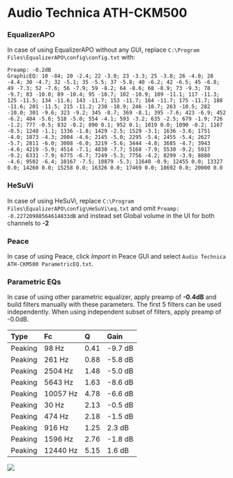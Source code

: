 # Audio Technica ATH-CKM500

### EqualizerAPO
In case of using EqualizerAPO without any GUI, replace `C:\Program Files\EqualizerAPO\config\config.txt`
with:
```
Preamp: -0.2dB
GraphicEQ: 10 -84; 20 -2.4; 22 -3.0; 23 -3.3; 25 -3.8; 26 -4.0; 28 -4.4; 30 -4.7; 32 -5.1; 35 -5.5; 37 -5.8; 40 -6.2; 42 -6.5; 45 -6.8; 49 -7.3; 52 -7.6; 56 -7.9; 59 -8.2; 64 -8.6; 68 -8.9; 73 -9.3; 78 -9.7; 83 -10.0; 89 -10.4; 95 -10.7; 102 -10.9; 109 -11.1; 117 -11.3; 125 -11.5; 134 -11.6; 143 -11.7; 153 -11.7; 164 -11.7; 175 -11.7; 188 -11.6; 201 -11.5; 215 -11.2; 230 -10.9; 246 -10.7; 263 -10.5; 282 -10.0; 301 -9.6; 323 -9.2; 345 -8.7; 369 -8.1; 395 -7.6; 423 -6.9; 452 -6.2; 484 -5.6; 518 -5.0; 554 -4.1; 593 -3.2; 635 -2.5; 679 -1.9; 726 -1.2; 777 -0.5; 832 -0.2; 890 0.1; 952 0.1; 1019 0.0; 1090 -0.2; 1167 -0.5; 1248 -1.1; 1336 -1.8; 1429 -2.5; 1529 -3.1; 1636 -3.6; 1751 -4.0; 1873 -4.3; 2004 -4.6; 2145 -5.0; 2295 -5.4; 2455 -5.4; 2627 -5.7; 2811 -6.0; 3008 -6.0; 3219 -5.6; 3444 -4.8; 3685 -4.7; 3943 -4.6; 4219 -5.9; 4514 -7.1; 4830 -7.7; 5168 -7.9; 5530 -9.2; 5917 -9.2; 6331 -7.9; 6775 -6.7; 7249 -5.3; 7756 -4.2; 8299 -3.9; 8880 -4.6; 9502 -6.4; 10167 -7.5; 10879 -5.3; 11640 -0.9; 12455 0.0; 13327 0.0; 14260 0.0; 15258 0.0; 16326 0.0; 17469 0.0; 18692 0.0; 20000 0.0
```

### HeSuVi
In case of using HeSuVi, replace `C:\Program Files\EqualizerAPO\config\HeSuVi\eq.txt` and omit `Preamp:
-0.22720988564614833dB` and instead set Global volume in the UI for both channels to **-2**

### Peace
In case of using Peace, click *Import* in Peace GUI and select `Audio Technica ATH-CKM500 ParametricEQ.txt`.

### Parametric EQs
In case of using other parametric equalizer, apply preamp of **-0.4dB** and build filters manually
with these parameters. The first 5 filters can be used independently.
When using independent subset of filters, apply preamp of -0.0dB.

| Type    | Fc       |    Q | Gain    |
|:--------|:---------|:-----|:--------|
| Peaking | 98 Hz    | 0.41 | -9.7 dB |
| Peaking | 261 Hz   | 0.88 | -5.8 dB |
| Peaking | 2504 Hz  | 1.48 | -5.0 dB |
| Peaking | 5643 Hz  | 1.63 | -8.6 dB |
| Peaking | 10057 Hz | 4.78 | -6.6 dB |
| Peaking | 30 Hz    | 2.13 | -0.5 dB |
| Peaking | 474 Hz   | 2.18 | -1.5 dB |
| Peaking | 916 Hz   | 1.25 | 2.3 dB  |
| Peaking | 1596 Hz  | 2.76 | -1.8 dB |
| Peaking | 12440 Hz | 5.15 | 1.6 dB  |

![](https://raw.githubusercontent.com/jaakkopasanen/AutoEq/master/results/innerfidelity/sbaf-serious/Audio%20Technica%20ATH-CKM500/Audio%20Technica%20ATH-CKM500.png)